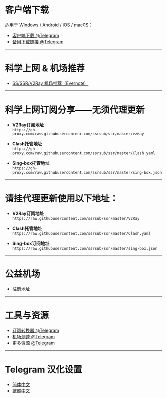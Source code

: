 # 客户端下载

适用于 Windows / Android / iOS / macOS：

- [客户端下载 @Telegram](https://dafei.de/)
- [备用下载链接 @Telegram](https://t.me/SSRSUB/891)

---

# 科学上网 & 机场推荐

- [SS/SSR/V2Ray 机场推荐（Evernote）](https://www.evernote.com/l/AaF79psMKRZAOLA0IOrV8CQfjdssm_1f9N4/)

---

# 科学上网订阅分享——无须代理更新

- **V2Ray订阅地址**  
  `https://gh-proxy.com/raw.githubusercontent.com/ssrsub/ssr/master/V2Ray`

- **Clash托管地址**  
  `https://gh-proxy.com/raw.githubusercontent.com/ssrsub/ssr/master/Clash.yaml`

- **Sing-box托管地址**  
  `https://gh-proxy.com/raw.githubusercontent.com/ssrsub/ssr/master/sing-box.json`

---

# 请挂代理更新使用以下地址：

- **V2Ray订阅地址**  
  `https://raw.githubusercontent.com/ssrsub/ssr/master/V2Ray`

- **Clash托管地址**  
  `https://raw.githubusercontent.com/ssrsub/ssr/master/Clash.yaml`

- **Sing-box订阅地址**  
  `https://raw.githubusercontent.com/ssrsub/ssr/master/sing-box.json`

---

# 公益机场

- [注册地址](https://ssrsub.de)

---

# 工具与资源

- [订阅转换器 @Telegram](https://t.me/SSRSUB/893)
- [机场测速 @Telegram](https://t.me/dafei_de)
- [更多资源 @Telegram](https://t.me/SSRSUB/892)

---

# Telegram 汉化设置

- [简体中文](https://t.me/setlanguage/zhcncc)
- [繁體中文](tg://setlanguage?lang=zh-hant-raw)
